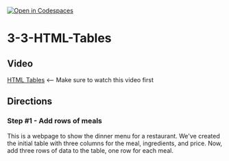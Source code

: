 [![Open in Codespaces](https://classroom.github.com/assets/launch-codespace-2972f46106e565e64193e422d61a12cf1da4916b45550586e14ef0a7c637dd04.svg)](https://classroom.github.com/open-in-codespaces?assignment_repo_id=21092843)
# 3-3-HTML-Tables

## Video
[HTML Tables](https://youtu.be/UL3Gvq2zOLs) <-- Make sure to watch this video first

## Directions 
### Step #1 - Add rows of meals <br>
This is a webpage to show the dinner menu for a restaurant. We've created the initial table with three columns for the meal, ingredients, and price. Now, add three rows of data to the table, one row for each meal.

